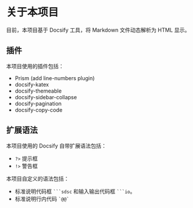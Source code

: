 # 关于本项目

目前，本项目基于 Docsify 工具，将 Markdown 文件动态解析为 HTML 显示。

## 插件

本项目使用的插件包括：

- Prism (add line-numbers plugin)
- docsify-katex
- docsify-themeable
- docsify-sidebar-collapse
- docsify-pagination
- docsify-copy-code

## 扩展语法

本项目使用的 Docsify 自带扩展语法包括：

- `?>` 提示框
- `!>` 警告框
  
本项目自定义的语法包括：

- 标准说明代码框 <code>\`\`\`sdsc</code> 和输入输出代码框 <code>\`\`\`io</code>。
- 标准说明行内代码 <code>\`@@\`</code>